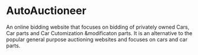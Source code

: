 # AutoAuctioneer
An online bidding website that focuses on bidding of privately owned Cars, Car parts and Car Cutomization &amp;modificaton parts. It is an alternative to the popular general purpose auctioning websites and focuses on cars and car parts.

<br/>

